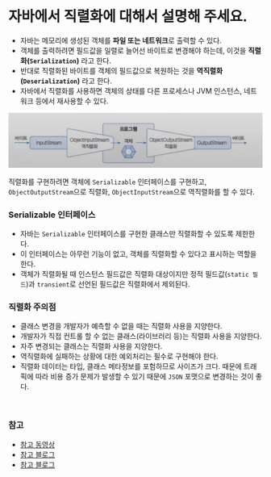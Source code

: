 # 자바에서 직렬화에 대해서 설명해 주세요.

- 자바는 메모리에 생성된 객체를 **파일 또는 네트워크**로 출력할 수 있다.
- 객체를 출력하려면 필드값을 일렬로 늘어선 바이트로 변경해야 하는데, 이것을 **직렬화(`Serialization`)** 라고 한다.
- 반대로 직렬화된 바이트를 객체의 필드값으로 복원하는 것을 **역직렬화(`Deserialization`)** 라고 한다.
- 자바에서 직렬화를 사용하면 객체의 상태를 다른 프로세스나 JVM 인스턴스, 네트워크 등에서 재사용할 수 있다.

![img_10.png](img_10.png)

직렬화를 구현하려면 객체에 `Serializable` 인터페이스를 구현하고, `ObjectOutputStream`으로 직렬화, `ObjectInputStream`으로 역직렬화를 할 수 있다.

### Serializable 인터페이스

- 자바는 `Serializable` 인터페이스를 구현한 클래스만 직렬화할 수 있도록 제한한다.
- 이 인터페이스는 아무런 기능이 없고, 객체를 직렬화할 수 있다고 표시하는 역할을 한다.
- 객체가 직렬화될 때 인스턴스 필드값은 직렬화 대상이지만 정적 필드값(`static 필드`)과 `transient`로 선언된 필드값은 직렬화에서 제외된다.

### 직렬화 주의점

- 클래스 변경을 개발자가 예측할 수 없을 때는 직렬화 사용을 지양한다.
- 개발자가 직접 컨트롤 할 수 없는 클래스(라이브러리 등)는 직렬화 사용을 지양한다.
- 자주 변경되는 클래스는 직렬화 사용을 지양한다.
- 역직렬화에 실패하는 상황에 대한 예외처리는 필수로 구현해야 한다.
- 직렬화 데이터는 타입, 클래스 메타정보를 포험하므로 사이즈가 크다. 때문에 트래픽에 따라 비용 증가 문제가 발생할 수 있기 때문에 `JSON` 포맷으로 변경하는 것이 좋다.


<br>

### 참고
- [참고 동영상](https://www.youtube.com/watch?v=XpPZ7duqNj4)
- [참고 블로그](https://gyoogle.dev/blog/computer-language/Java/Serialization.html)
- [참고 블로그](https://inpa.tistory.com/entry/JAVA-%E2%98%95-%EC%A7%81%EB%A0%AC%ED%99%94Serializable-%EC%99%84%EB%B2%BD-%EB%A7%88%EC%8A%A4%ED%84%B0%ED%95%98%EA%B8%B0#%EC%9E%90%EB%B0%94_%EC%A7%81%EB%A0%AC%ED%99%94_%EB%AC%B8%EC%A0%9C%EC%A0%90)